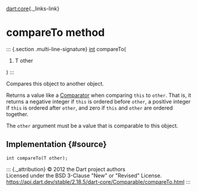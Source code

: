 [dart:core](../../dart-core/dart-core-library){._links-link}

compareTo method
================

::: {.section .multi-line-signature}
[int](../int-class) compareTo(

1.  T other

)
:::

Compares this object to another object.

Returns a value like a [Comparator](../comparator) when comparing `this`
to `other`. That is, it returns a negative integer if `this` is ordered
before `other`, a positive integer if `this` is ordered after `other`,
and zero if `this` and `other` are ordered together.

The `other` argument must be a value that is comparable to this object.

Implementation {#source}
--------------

``` {.language-dart data-language="dart"}
int compareTo(T other);
```

::: {._attribution}
© 2012 the Dart project authors\
Licensed under the BSD 3-Clause \"New\" or \"Revised\" License.\
<https://api.dart.dev/stable/2.18.5/dart-core/Comparable/compareTo.html>
:::
